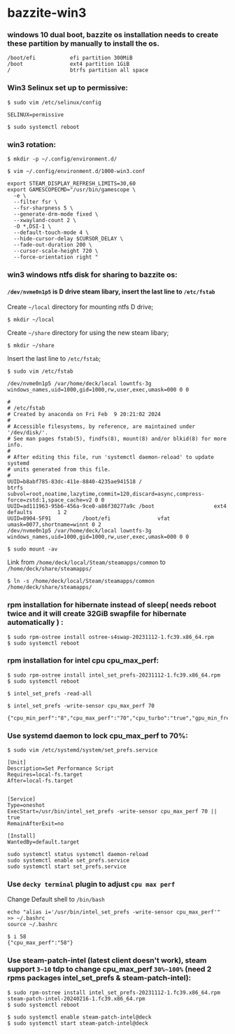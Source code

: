 # bazzite-win3

### windows 10 dual boot, bazzite os installation needs to create these partition by manually to install the os.

```
/boot/efi           efi partition 300MiB
/boot               ext4 partition 1GiB
/                   btrfs partition all space
```
### Win3 Selinux set up to permissive:

```
$ sudo vim /etc/selinux/config
```
```
SELINUX=permissive
```
```
$ sudo systemctl reboot
```

### win3 rotation:
```
$ mkdir -p ~/.config/environment.d/
```

```
$ vim ~/.config/environment.d/1000-win3.conf 
```
```
export STEAM_DISPLAY_REFRESH_LIMITS=30,60
export GAMESCOPECMD="/usr/bin/gamescope \
  -e \
  --filter fsr \
  --fsr-sharpness 5 \
  --generate-drm-mode fixed \
  --xwayland-count 2 \
  -O *,DSI-1 \
  --default-touch-mode 4 \
  --hide-cursor-delay $CURSOR_DELAY \
  --fade-out-duration 200 \
  --cursor-scale-height 720 \
  --force-orientation right "
```
### win3 windows ntfs disk for sharing to bazzite os:
#### `/dev/nvme0n1p5` is D drive steam libary, insert the last line to `/etc/fstab`

Create `~/local` directory for mounting ntfs D drive;
```
$ mkdir ~/local
```

Create `~/share` directory for using the new steam libary;
```
$ mkdir ~/share
```

Insert the last line to `/etc/fstab`;
```
$ sudo vim /etc/fstab
```
```
/dev/nvme0n1p5 /var/home/deck/local lowntfs-3g windows_names,uid=1000,gid=1000,rw,user,exec,umask=000 0 0
```

```
#
# /etc/fstab
# Created by anaconda on Fri Feb  9 20:21:02 2024
#
# Accessible filesystems, by reference, are maintained under '/dev/disk/'.
# See man pages fstab(5), findfs(8), mount(8) and/or blkid(8) for more info.
#
# After editing this file, run 'systemctl daemon-reload' to update systemd
# units generated from this file.
#
UUID=b8abf785-83dc-411e-8840-4235ae941518 /                       btrfs   subvol=root,noatime,lazytime,commit=120,discard=async,compress-force=zstd:1,space_cache=v2 0 0
UUID=ad111963-95b6-456a-9ce0-a86f30277a9c /boot                   ext4    defaults        1 2
UUID=8904-5F91          /boot/efi               vfat    umask=0077,shortname=winnt 0 2
/dev/nvme0n1p5 /var/home/deck/local lowntfs-3g windows_names,uid=1000,gid=1000,rw,user,exec,umask=000 0 0
```

```
$ sudo mount -av
```

Link from `/home/deck/local/Steam/steamapps/common` to `/home/deck/share/steamapps/`

```
$ ln -s /home/deck/local/Steam/steamapps/common /home/deck/share/steamapps/
```

### rpm installation for hibernate instead of sleep( needs reboot twice and it will create 32GiB swapfile for hibernate automatically ) :
```
$ sudo rpm-ostree install ostree-s4swap-20231112-1.fc39.x86_64.rpm
$ sudo systemctl reboot
```

### rpm installation for intel cpu cpu_max_perf:
```
$ sudo rpm-ostree install intel_set_prefs-20231112-1.fc39.x86_64.rpm
$ sudo systemctl reboot
```

```
$ intel_set_prefs -read-all
```

```
$ intel_set_prefs -write-sensor cpu_max_perf 70
```

```
{"cpu_min_perf":"8","cpu_max_perf":"70","cpu_turbo":"true","gpu_min_freq":"100","gpu_max_freq":"1300","gpu_min_limit":"350","gpu_max_limit":"1300","gpu_boost_freq":"1300","gpu_cur_freq":"350","cpu_governor":"powersave","intel_rapl_short":"40","intel_rapl_long":"162"}
```

### Use systemd daemon to lock cpu_max_perf to 70%:
```
$ sudo vim /etc/systemd/system/set_prefs.service
```
```
[Unit]
Description=Set Performance Script
Requires=local-fs.target
After=local-fs.target


[Service]
Type=oneshot
ExecStart=/usr/bin/intel_set_prefs -write-sensor cpu_max_perf 70 || true
RemainAfterExit=no

[Install]
WantedBy=default.target
```

```
sudo systemctl status systemctl daemon-reload
sudo systemctl enable set_prefs.service
sudo systemctl start set_prefs.service
```

### Use `decky terminal` plugin to adjust `cpu max perf`
Change Default shell to `/bin/bash`

```
echo "alias i='/usr/bin/intel_set_prefs -write-sensor cpu_max_perf'" >> ~/.bashrc
source ~/.bashrc
```

```
$ i 58
{"cpu_max_perf":"58"}
```

### Use steam-patch-intel (latest client doesn't work), steam support `3~10` tdp to change cpu_max_perf `30%~100%` (need 2 rpms packages intel_set_prefs & steam-patch-intel):
```
$ sudo rpm-ostree install intel_set_prefs-20231112-1.fc39.x86_64.rpm steam-patch-intel-20240216-1.fc39.x86_64.rpm
$ sudo systemctl reboot
```

```
$ sudo systemctl enable steam-patch-intel@deck
$ sudo systemctl start steam-patch-intel@deck
```
